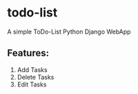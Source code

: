 # todo-list

A simple ToDo-List Python Django WebApp

## Features:

1. Add Tasks
2. Delete Tasks
3. Edit Tasks
